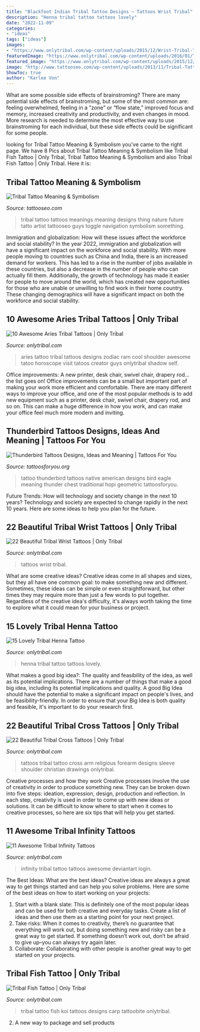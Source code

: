 ```yaml
---
title: "Blackfoot Indian Tribal Tattoo Designs ~ Tattoos Wrist Tribal"
description: "Henna tribal tattoo tattoos lovely"
date: "2022-11-09"
categories:
- "ideas"
tags: ["ideas"]
images:
- "https://www.onlytribal.com/wp-content/uploads/2015/12/Wrist-Tribal-Tattoos.jpg"
featuredImage: "https://www.onlytribal.com/wp-content/uploads/2016/01/Tribal-Cross-Tattoos-on-Arm.jpg"
featured_image: "https://www.onlytribal.com/wp-content/uploads/2015/12/Tribal-Koi-Fish-Tattoo.jpg"
image: "http://www.tattooseo.com/wp-content/uploads/2013/11/Tribal-Tattoo-Meanings-11.jpg"
ShowToc: true
author: "Karlee Von"
---
```



What are some possible side effects of brainstroming?
There are many potential side effects of brainstroming, but some of the most common are: feeling overwhelmed, feeling in a “zone” or “flow state,” improved focus and memory, increased creativity and productivity, and even changes in mood. More research is needed to determine the most effective way to use brainstroming for each individual, but these side effects could be significant for some people.

	

		
looking for Tribal Tattoo Meaning &amp; Symbolism you've came to the right page. We have 8 Pics about Tribal Tattoo Meaning &amp; Symbolism like Tribal Fish Tattoo | Only Tribal, Tribal Tattoo Meaning &amp; Symbolism and also Tribal Fish Tattoo | Only Tribal. Here it is:
		
    
## Tribal Tattoo Meaning &amp; Symbolism

<img loading=lazy src="http://www.tattooseo.com/wp-content/uploads/2013/11/Tribal-Tattoo-Meanings-11.jpg" onerror="this.onerror=null;this.src='https://tse4.mm.bing.net/th?id=OIP.uUv5oJRobBqXIxL4e_zLfgAAAA&amp;pid=15.1';" alt="Tribal Tattoo Meaning &amp; Symbolism">

_Source: tattooseo.com_

>tribal tattoo tattoos meanings meaning designs thing nature future tatto artist tattooseo guys toggle navigation symbolism something. 

	

Immigration and globalization: How will these issues affect the workforce and social stability?
In the year 2022, immigration and globalization will have a significant impact on the workforce and social stability. With more people moving to countries such as China and India, there is an increased demand for workers. This has led to a rise in the number of jobs available in these countries, but also a decrease in the number of people who can actually fill them. Additionally, the growth of technology has made it easier for people to move around the world, which has created new opportunities for those who are unable or unwilling to find work in their home country. These changing demographics will have a significant impact on both the workforce and social stability.

    
## 10 Awesome Aries Tribal Tattoos | Only Tribal

<img loading=lazy src="https://www.onlytribal.com/wp-content/uploads/2015/12/Aries-Tribal-Tattoo-Pictures.jpg" onerror="this.onerror=null;this.src='https://tse1.mm.bing.net/th?id=OIP.NtATqrhNY83hE_LpWJvXHgHaJ4&amp;pid=15.1';" alt="10 Awesome Aries Tribal Tattoos | Only Tribal">

_Source: onlytribal.com_

>aries tattoo tribal tattoos designs zodiac ram cool shoulder awesome tatoo horoscope visit tatoos creator guys onlytribal shadow self. 

	

Office improvements: A new printer, desk chair, swivel chair, drapery rod... the list goes on!
Office improvements can be a small but important part of making your work more efficient and comfortable. There are many different ways to improve your office, and one of the most popular methods is to add new equipment such as a printer, desk chair, swivel chair, drapery rod, and so on. This can make a huge difference in how you work, and can make your office feel much more modern and inviting.

    
## Thunderbird Tattoos Designs, Ideas And Meaning | Tattoos For You

<img loading=lazy src="https://www.tattoosforyou.org/wp-content/uploads/2016/02/Thunderbird-Tattoo.jpg" onerror="this.onerror=null;this.src='https://tse4.mm.bing.net/th?id=OIP.Cn_d5trcbWlNwPYqUQSpsQHaFj&amp;pid=15.1';" alt="Thunderbird Tattoos Designs, Ideas and Meaning | Tattoos For You">

_Source: tattoosforyou.org_

>tattoo thunderbird tattoos native american designs bird eagle meaning thunder chest traditional hopi geometric tattoosforyou. 

	

Future Trends: How will technology and society change in the next 10 years?
Technology and society are expected to change rapidly in the next 10 years. Here are some ideas to help you plan for the future.

    
## 22 Beautiful Tribal Wrist Tattoos | Only Tribal

<img loading=lazy src="https://www.onlytribal.com/wp-content/uploads/2015/12/Wrist-Tribal-Tattoos.jpg" onerror="this.onerror=null;this.src='https://tse4.mm.bing.net/th?id=OIP.SeM6EH5GJhm2iqMVv_pLSwHaJ3&amp;pid=15.1';" alt="22 Beautiful Tribal Wrist Tattoos | Only Tribal">

_Source: onlytribal.com_

>tattoos wrist tribal. 

	

What are some creative ideas?
Creative ideas come in all shapes and sizes, but they all have one common goal: to make something new and different. Sometimes, these ideas can be simple or even straightforward, but other times they may require more than just a few words to put together. Regardless of the creative idea's difficulty, it's always worth taking the time to explore what it could mean for your business or project.

    
## 15 Lovely Tribal Henna Tattoo

<img loading=lazy src="http://www.onlytribal.com/wp-content/uploads/2015/12/Tribal-Henna-Tattoos.jpg" onerror="this.onerror=null;this.src='https://tse4.mm.bing.net/th?id=OIP.HYPWwXI3xY-BlMSmtpO_SwHaJ4&amp;pid=15.1';" alt="15 Lovely Tribal Henna Tattoo">

_Source: onlytribal.com_

>henna tribal tattoo tattoos lovely. 

	

What makes a good big idea?: The quality and feasibility of the idea, as well as its potential implications.
There are a number of things that make a good big idea, including its potential implications and quality. A good Big Idea should have the potential to make a significant impact on people's lives, and be feasibility-friendly. In order to ensure that your Big Idea is both quality and feasible, it's important to do your research first.

    
## 22 Beautiful Tribal Cross Tattoos | Only Tribal

<img loading=lazy src="https://www.onlytribal.com/wp-content/uploads/2016/01/Tribal-Cross-Tattoos-on-Arm.jpg" onerror="this.onerror=null;this.src='https://tse3.mm.bing.net/th?id=OIP.fKGyhWv3XpVCEAeDwRFAzgHaJ4&amp;pid=15.1';" alt="22 Beautiful Tribal Cross Tattoos | Only Tribal">

_Source: onlytribal.com_

>tattoos tribal tattoo cross arm religious forearm designs sleeve shoulder christian drawings onlytribal. 

	

Creative processes and how they work
Creative processes involve the use of creativity in order to produce something new. They can be broken down into five steps: ideation, expression, design, production and reflection. In each step, creativity is used in order to come up with new ideas or solutions. It can be difficult to know where to start when it comes to creative processes, so here are six tips that will help you get started.

    
## 11 Awesome Tribal Infinity Tattoos

<img loading=lazy src="http://www.onlytribal.com/wp-content/uploads/2015/12/Tribal-Infinity-Tattoo.jpg" onerror="this.onerror=null;this.src='https://tse1.mm.bing.net/th?id=OIP.S8bccULdq2hoknNEGXFwxwHaJ4&amp;pid=15.1';" alt="11 Awesome Tribal Infinity Tattoos">

_Source: onlytribal.com_

>infinity tribal tattoo tattoos awesome deviantart login. 

	

The Best Ideas: What are the best ideas?
Creative ideas are always a great way to get things started and can help you solve problems. Here are some of the best ideas on how to start working on your projects: 
1. Start with a blank slate: This is definitely one of the most popular ideas and can be used for both creative and everyday tasks. Create a list of ideas and then use them as a starting point for your next project. 
2. Take risks: When it comes to creativity, there’s no guarantee that everything will work out, but doing something new and risky can be a great way to get started. If something doesn’t work out, don’t be afraid to give up–you can always try again later. 
3. Collaborate: Collaborating with other people is another great way to get started on your projects.

    
## Tribal Fish Tattoo | Only Tribal

<img loading=lazy src="https://www.onlytribal.com/wp-content/uploads/2015/12/Tribal-Koi-Fish-Tattoo.jpg" onerror="this.onerror=null;this.src='https://tse4.mm.bing.net/th?id=OIP.Wwu_Me54HevNCkb8e0YcdgHaN_&amp;pid=15.1';" alt="Tribal Fish Tattoo | Only Tribal">

_Source: onlytribal.com_

>tribal tattoo fish koi tattoos designs carp tattoobite onlytribal. 

	

2. A new way to package and sell products

